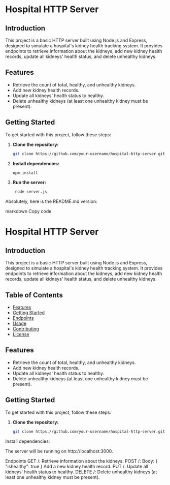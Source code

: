 # Hospital HTTP Server

## Introduction

This project is a basic HTTP server built using Node.js and Express, designed to simulate a hospital's kidney health tracking system. It provides endpoints to retrieve information about the kidneys, add new kidney health records, update all kidneys' health status, and delete unhealthy kidneys.


## Features

- Retrieve the count of total, healthy, and unhealthy kidneys.
- Add new kidney health records.
- Update all kidneys' health status to healthy.
- Delete unhealthy kidneys (at least one unhealthy kidney must be present).

## Getting Started

To get started with this project, follow these steps:

1. **Clone the repository:**

   ```bash
   git clone https://github.com/your-username/hospital-http-server.git

2. **Install dependencies:**
   ```bash
   npm install
3. **Run the server:**
   ```bash
    node server.js

Absolutely, here is the README.md version:

markdown
Copy code
# Hospital HTTP Server

## Introduction

This project is a basic HTTP server built using Node.js and Express, designed to simulate a hospital's kidney health tracking system. It provides endpoints to retrieve information about the kidneys, add new kidney health records, update all kidneys' health status, and delete unhealthy kidneys.

## Table of Contents

- [Features](#features)
- [Getting Started](#getting-started)
- [Endpoints](#endpoints)
- [Usage](#usage)
- [Contributing](#contributing)
- [License](#license)

## Features

- Retrieve the count of total, healthy, and unhealthy kidneys.
- Add new kidney health records.
- Update all kidneys' health status to healthy.
- Delete unhealthy kidneys (at least one unhealthy kidney must be present).

## Getting Started

To get started with this project, follow these steps:

1. **Clone the repository:**

   ```bash
   git clone https://github.com/your-username/hospital-http-server.git
Install dependencies:

The server will be running on http://localhost:3000.

Endpoints
GET /: Retrieve information about the kidneys.
POST /:
Body: { "ishealthy": true }
Add a new kidney health record.
PUT /: Update all kidneys' health status to healthy.
DELETE /:
Delete unhealthy kidneys (at least one unhealthy kidney must be present).



